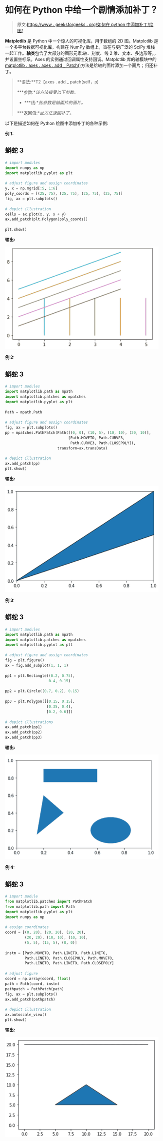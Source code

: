 # 如何在 Python 中给一个剧情添加补丁？

> 原文:[https://www . geeksforgeeks . org/如何在 python 中添加补丁/绘图/](https://www.geeksforgeeks.org/how-to-add-a-patch-in-a-plot-in-python/)

**Matplotlib** 是 Python 中一个惊人的可视化库，用于数组的 2D 图。Matplotlib 是一个多平台数据可视化库，构建在 NumPy 数组上，旨在与更广泛的 SciPy 堆栈一起工作。**轴类**包含了大部分的图形元素:轴、刻度、线 2 维、文本、多边形等。，并设置坐标系。Axes 的实例通过回调属性支持回调。Matplotlib 库的轴模块中的[matplotlib . axes . axes . add _ Patch()](https://www.geeksforgeeks.org/matplotlib-axes-axes-add_patch-in-python/)方法是给轴的面片添加一个面片；归还补丁。

> **语法:**T2【axes . add _ patch(self，p)
> 
> ***参数:**该方法接受以下参数。*
> 
> *   ***线:**此参数是轴面片的面片。*
> 
> ***返回值:**此方法返回补丁。*

以下是描述如何在 Python 绘图中添加补丁的各种示例:

**例 1:**

## 蟒蛇 3

```py
# import modules
import numpy as np 
import matplotlib.pyplot as plt 

# adjust figure and assign coordinates
y, x = np.mgrid[:5, 1:6] 
poly_coords = [(25, 75), (25, 75), (25, 75), (25, 75)]
fig, ax = plt.subplots() 

# depict illustration
cells = ax.plot(x, y, x + y) 
ax.add_patch(plt.Polygon(poly_coords)) 

plt.show() 
```

**输出:**

![](img/c054949bf219fd2fab93fa4ac0481a91.png)

**例 2:**

## 蟒蛇 3

```py
# import modules
import matplotlib.path as mpath
import matplotlib.patches as mpatches
import matplotlib.pyplot as plt

Path = mpath.Path

# adjust figure and assign coordinates
fig, ax = plt.subplots()
pp = mpatches.PathPatch(Path([(0, 0), (10, 5), (10, 10), (20, 10)],
                             [Path.MOVETO, Path.CURVE3,
                              Path.CURVE3, Path.CLOSEPOLY]),
                        transform=ax.transData)

# depict illustration
ax.add_patch(pp)
plt.show()
```

**输出:**

![](img/8ac3b820bbef824308389cd917efde0e.png)

**例 3:**

## 蟒蛇 3

```py
# import modules
import matplotlib.path as mpath
import matplotlib.patches as mpatches
import matplotlib.pyplot as plt

# adjust figure and assign coordinates
fig = plt.figure()
ax = fig.add_subplot(1, 1, 1)

pp1 = plt.Rectangle((0.2, 0.75),
                    0.4, 0.15)

pp2 = plt.Circle((0.7, 0.2), 0.15)

pp3 = plt.Polygon([[0.15, 0.15],
                   [0.35, 0.4],
                   [0.2, 0.6]])

# depict illustrations
ax.add_patch(pp1)
ax.add_patch(pp2)
ax.add_patch(pp3)
```

**输出:**

![](img/6690e06df95cce28e5f40e1520ae1b89.png)

**例 4:**

## 蟒蛇 3

```py
# import module
from matplotlib.patches import PathPatch
from matplotlib.path import Path
import matplotlib.pyplot as plt
import numpy as np

# assign coordinates
coord = [(0, 20), (20, 20), (20, 20),
         (20, 20), (10, 10), (10, 10),
         (5, 5), (15, 5), (0, 0)]

instn = [Path.MOVETO, Path.LINETO, Path.LINETO,
         Path.LINETO, Path.CLOSEPOLY, Path.MOVETO,
         Path.LINETO, Path.LINETO, Path.CLOSEPOLY]

# adjust figure
coord = np.array(coord, float)
path = Path(coord, instn)
pathpatch = PathPatch(path)
fig, ax = plt.subplots()
ax.add_patch(pathpatch)

# depict illustration
ax.autoscale_view()
plt.show()
```

**输出:**

![](img/6a9cd27d0da3ca6dac2114b562437ee1.png)